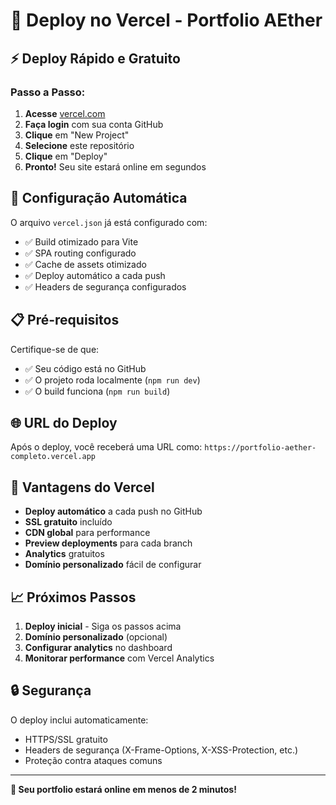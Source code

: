 # 🚀 Deploy no Vercel - Portfolio AEther

## ⚡ Deploy Rápido e Gratuito

### Passo a Passo:

1. **Acesse** [vercel.com](https://vercel.com)
2. **Faça login** com sua conta GitHub
3. **Clique** em "New Project"
4. **Selecione** este repositório
5. **Clique** em "Deploy"
6. **Pronto!** Seu site estará online em segundos

## 🔧 Configuração Automática

O arquivo `vercel.json` já está configurado com:
- ✅ Build otimizado para Vite
- ✅ SPA routing configurado
- ✅ Cache de assets otimizado
- ✅ Deploy automático a cada push
- ✅ Headers de segurança configurados

## 📋 Pré-requisitos

Certifique-se de que:
- ✅ Seu código está no GitHub
- ✅ O projeto roda localmente (`npm run dev`)
- ✅ O build funciona (`npm run build`)

## 🌐 URL do Deploy

Após o deploy, você receberá uma URL como:
`https://portfolio-aether-completo.vercel.app`

## 🚀 Vantagens do Vercel

- **Deploy automático** a cada push no GitHub
- **SSL gratuito** incluído
- **CDN global** para performance
- **Preview deployments** para cada branch
- **Analytics** gratuitos
- **Domínio personalizado** fácil de configurar

## 📈 Próximos Passos

1. **Deploy inicial** - Siga os passos acima
2. **Domínio personalizado** (opcional)
3. **Configurar analytics** no dashboard
4. **Monitorar performance** com Vercel Analytics

## 🔒 Segurança

O deploy inclui automaticamente:
- HTTPS/SSL gratuito
- Headers de segurança (X-Frame-Options, X-XSS-Protection, etc.)
- Proteção contra ataques comuns

---

**🎉 Seu portfolio estará online em menos de 2 minutos!** 